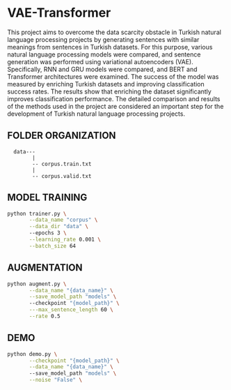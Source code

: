 # VAE-Transformer
This project aims to overcome the data scarcity obstacle in Turkish natural language processing projects by generating sentences with similar meanings from sentences in Turkish datasets. For this purpose, various natural language processing models were compared, and sentence generation was performed using variational autoencoders (VAE). Specifically, RNN and GRU models were compared, and BERT and Transformer architectures were examined. The success of the model was measured by enriching Turkish datasets and improving classification success rates. The results show that enriching the dataset significantly improves classification performance. The detailed comparison and results of the methods used in the project are considered an important step for the development of Turkish natural language processing projects.

## FOLDER ORGANIZATION

      data---
            |
            -- corpus.train.txt
            |
            -- corpus.valid.txt

## MODEL TRAINING

```bash
python trainer.py \
       --data_name "corpus" \
       --data_dir "data" \ 
       --epochs 3 \
       --learning_rate 0.001 \
       --batch_size 64
```

## AUGMENTATION

```bash
python augment.py \
       --data_name "{data_name}" \
       --save_model_path "models" \ 
       --checkpoint "{model_path}" \
       ---max_sentence_length 60 \
       --rate 0.5
```

## DEMO

```bash
python demo.py \
       --checkpoint "{model_path}" \
       --data_name "{data_name}" \ 
       --save_model_path "models" \
       --noise "False" \
```

